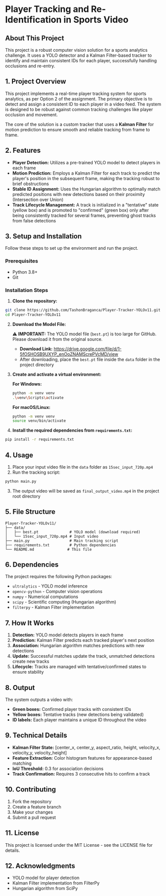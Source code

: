 # Player Tracking and Re-Identification in Sports Video

## About This Project

This project is a robust computer vision solution for a sports analytics challenge. It uses a YOLO detector and a Kalman Filter-based tracker to identify and maintain consistent IDs for each player, successfully handling occlusions and re-entry.

## 1. Project Overview

This project implements a real-time player tracking system for sports analytics, as per Option 2 of the assignment. The primary objective is to detect and assign a consistent ID to each player in a video feed. The system is designed to be robust against common tracking challenges like player occlusion and movement.

The core of the solution is a custom tracker that uses a **Kalman Filter** for motion prediction to ensure smooth and reliable tracking from frame to frame.

## 2. Features

- **Player Detection:** Utilizes a pre-trained YOLO model to detect players in each frame
- **Motion Prediction:** Employs a Kalman Filter for each track to predict the player's position in the subsequent frame, making the tracking robust to brief obstructions
- **Stable ID Assignment:** Uses the Hungarian algorithm to optimally match predicted positions with new detections based on their proximity (Intersection over Union)
- **Track Lifecycle Management:** A track is initialized in a "tentative" state (yellow box) and is promoted to "confirmed" (green box) only after being consistently tracked for several frames, preventing ghost tracks from false detections

## 3. Setup and Installation

Follow these steps to set up the environment and run the project.

### Prerequisites

- Python 3.8+
- Git

### Installation Steps

1. **Clone the repository:**

```bash
git clone https://github.com/TashonBraganca/Player-Tracker-YOLOv11.git
cd Player-Tracker-YOLOv11
```

2. **Download the Model File:**
   
   ⚠️ **IMPORTANT:** The YOLO model file (`best.pt`) is too large for GitHub. Please download it from the original source.
   
   - **Download Link:** https://drive.google.com/file/d/1-5fOSHOSB9UXYP_enOoZNAMScrePVcMD/view
   - After downloading, place the `best.pt` file inside the `data` folder in the project directory

3. **Create and activate a virtual environment:**

   **For Windows:**
   ```bash
   python -m venv venv
   .\venv\Scripts\activate
   ```

   **For macOS/Linux:**
   ```bash
   python -m venv venv
   source venv/bin/activate
   ```

4. **Install the required dependencies from `requirements.txt`:**

```bash
pip install -r requirements.txt
```

## 4. Usage

1. Place your input video file in the `data` folder as `15sec_input_720p.mp4`
2. Run the tracking script:

```bash
python main.py
```

3. The output video will be saved as `final_output_video.mp4` in the project root directory

## 5. File Structure

```
Player-Tracker-YOLOv11/
├── data/
│   ├── best.pt              # YOLO model (download required)
│   └── 15sec_input_720p.mp4 # Input video
├── main.py                  # Main tracking script
├── requirements.txt         # Python dependencies
└── README.md               # This file
```

## 6. Dependencies

The project requires the following Python packages:

- `ultralytics` - YOLO model inference
- `opencv-python` - Computer vision operations
- `numpy` - Numerical computations
- `scipy` - Scientific computing (Hungarian algorithm)
- `filterpy` - Kalman Filter implementation

## 7. How It Works

1. **Detection:** YOLO model detects players in each frame
2. **Prediction:** Kalman Filter predicts each tracked player's next position
3. **Association:** Hungarian algorithm matches predictions with new detections
4. **Update:** Successful matches update the track, unmatched detections create new tracks
5. **Lifecycle:** Tracks are managed with tentative/confirmed states to ensure stability

## 8. Output

The system outputs a video with:
- **Green boxes:** Confirmed player tracks with consistent IDs
- **Yellow boxes:** Tentative tracks (new detections being validated)
- **ID labels:** Each player maintains a unique ID throughout the video

## 9. Technical Details

- **Kalman Filter State:** [center_x, center_y, aspect_ratio, height, velocity_x, velocity_y, velocity_height]
- **Feature Extraction:** Color histogram features for appearance-based matching
- **IoU Threshold:** 0.3 for association decisions
- **Track Confirmation:** Requires 3 consecutive hits to confirm a track

## 10. Contributing

1. Fork the repository
2. Create a feature branch
3. Make your changes
4. Submit a pull request

## 11. License

This project is licensed under the MIT License - see the LICENSE file for details.

## 12. Acknowledgments

- YOLO model for player detection
- Kalman Filter implementation from FilterPy
- Hungarian algorithm from SciPy
